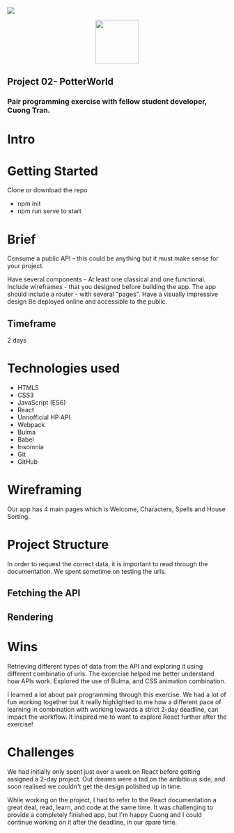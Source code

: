![](https://ga-dash.s3.amazonaws.com/production/assets/logo-9f88ae6c9c3871690e33280fcf557f33.png) 
 
 <img src="https://i.imgur.com/WC0VKh3.png" style="width: 100px; display: block; margin: 0 auto;"/>

## Project 02- PotterWorld

### Pair programming exercise with fellow student developer, Cuong Tran.

# Intro 


# Getting Started
Clone or download the repo
- npm init
- npm run serve to start

# Brief
Consume a public API – this could be anything but it must make sense for your project.

Have several components - At least one classical and one functional.
Include wireframes - that you designed before building the app.
The app should include a router - with several "pages".
Have a visually impressive design
Be deployed online and accessible to the public.

## Timeframe
2 days

# Technologies used
- HTML5
- CSS3
- JavaScript (ES6)
- React
- Unnofficial HP API 
- Webpack
- Bulma
- Babel
- Insomnia
- Git
- GitHub

# Wireframing

Our app has 4 main pages which is Welcome, Characters, Spells and House Sorting. 

# Project Structure
In order to request the correct data, it is important to read through the documentation. We spent sometime on testing the urls. 

## Fetching the API

## Rendering

# Wins
Retrieving different types of data from the API and exploring it using different combinatio  of urls. The excercise helped me better understand how APIs work.
Explored the use of Bulma, and CSS animation combination.

I learned a lot about pair programming through this exercise. We had a lot of fun working together but it really highlighted to me how a different pace of learning in combination with working towards a strict 2-day deadline, can impact the workflow. It inspired me to want to explore React further after the exercise!

# Challenges  
We had initially only spent just over a week on React before getting assigned a 2-day project. Out dreams were a tad on the ambitious side, and soon realised we couldn't get the design polished up in time.

While working on the project, I had to refer to the React documentation a great deal, read, learn, and code at the same time. It was challenging  to provide a completely finished app, but I'm happy Cuong and I could continue working on it after the deadline, in our spare time. 

